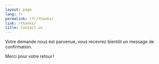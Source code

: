 ```yaml
---
layout: page
lang: fr
permalink: /fr/thanks/
link: /thanks/
title: Contact us
---
```




<!-- more -->

Votre demande nous est parvenue, vous recevrez bientôt un message de confirmation. 

Merci pour votre retour&#x202F;!
